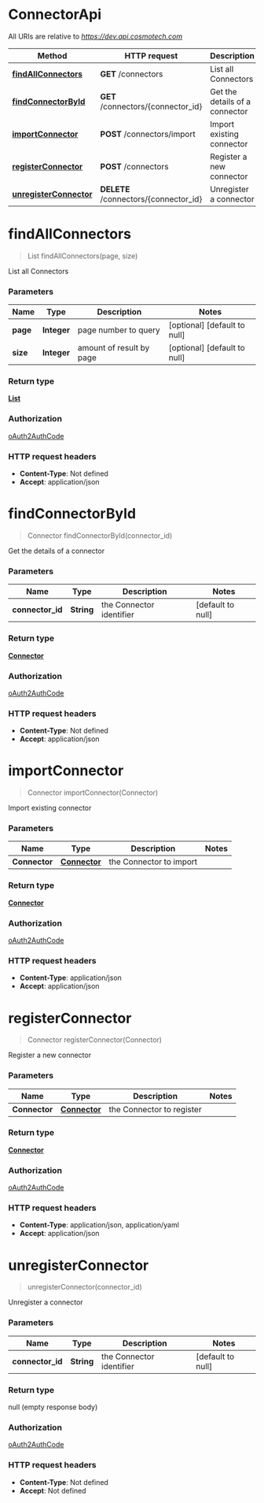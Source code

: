 # ConnectorApi

All URIs are relative to *https://dev.api.cosmotech.com*

| Method | HTTP request | Description |
|------------- | ------------- | -------------|
| [**findAllConnectors**](ConnectorApi.md#findAllConnectors) | **GET** /connectors | List all Connectors |
| [**findConnectorById**](ConnectorApi.md#findConnectorById) | **GET** /connectors/{connector_id} | Get the details of a connector |
| [**importConnector**](ConnectorApi.md#importConnector) | **POST** /connectors/import | Import existing connector |
| [**registerConnector**](ConnectorApi.md#registerConnector) | **POST** /connectors | Register a new connector |
| [**unregisterConnector**](ConnectorApi.md#unregisterConnector) | **DELETE** /connectors/{connector_id} | Unregister a connector |


<a name="findAllConnectors"></a>
# **findAllConnectors**
> List findAllConnectors(page, size)

List all Connectors

### Parameters

|Name | Type | Description  | Notes |
|------------- | ------------- | ------------- | -------------|
| **page** | **Integer**| page number to query | [optional] [default to null] |
| **size** | **Integer**| amount of result by page | [optional] [default to null] |

### Return type

[**List**](../Models/Connector.md)

### Authorization

[oAuth2AuthCode](../README.md#oAuth2AuthCode)

### HTTP request headers

- **Content-Type**: Not defined
- **Accept**: application/json

<a name="findConnectorById"></a>
# **findConnectorById**
> Connector findConnectorById(connector\_id)

Get the details of a connector

### Parameters

|Name | Type | Description  | Notes |
|------------- | ------------- | ------------- | -------------|
| **connector\_id** | **String**| the Connector identifier | [default to null] |

### Return type

[**Connector**](../Models/Connector.md)

### Authorization

[oAuth2AuthCode](../README.md#oAuth2AuthCode)

### HTTP request headers

- **Content-Type**: Not defined
- **Accept**: application/json

<a name="importConnector"></a>
# **importConnector**
> Connector importConnector(Connector)

Import existing connector

### Parameters

|Name | Type | Description  | Notes |
|------------- | ------------- | ------------- | -------------|
| **Connector** | [**Connector**](../Models/Connector.md)| the Connector to import | |

### Return type

[**Connector**](../Models/Connector.md)

### Authorization

[oAuth2AuthCode](../README.md#oAuth2AuthCode)

### HTTP request headers

- **Content-Type**: application/json
- **Accept**: application/json

<a name="registerConnector"></a>
# **registerConnector**
> Connector registerConnector(Connector)

Register a new connector

### Parameters

|Name | Type | Description  | Notes |
|------------- | ------------- | ------------- | -------------|
| **Connector** | [**Connector**](../Models/Connector.md)| the Connector to register | |

### Return type

[**Connector**](../Models/Connector.md)

### Authorization

[oAuth2AuthCode](../README.md#oAuth2AuthCode)

### HTTP request headers

- **Content-Type**: application/json, application/yaml
- **Accept**: application/json

<a name="unregisterConnector"></a>
# **unregisterConnector**
> unregisterConnector(connector\_id)

Unregister a connector

### Parameters

|Name | Type | Description  | Notes |
|------------- | ------------- | ------------- | -------------|
| **connector\_id** | **String**| the Connector identifier | [default to null] |

### Return type

null (empty response body)

### Authorization

[oAuth2AuthCode](../README.md#oAuth2AuthCode)

### HTTP request headers

- **Content-Type**: Not defined
- **Accept**: Not defined

